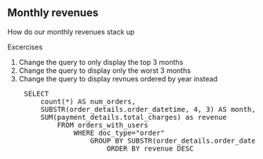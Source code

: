 ## Monthly revenues 

How do our monthly revenues stack up 

Excercises

1. Change the query to only display the top 3 months
2. Change the query to display only the worst 3 months
3. Change the query to display revnues ordered by year instead 

<pre id="example">
    SELECT 
        count(*) AS num_orders, 
        SUBSTR(order_details.order_datetime, 4, 3) AS month, 
        SUM(payment_details.total_charges) as revenue 
            FROM orders_with_users 
                WHERE doc_type="order" 
                    GROUP BY SUBSTR(order_details.order_datetime, 4, 3) 
                        ORDER BY revenue DESC
</pre>

